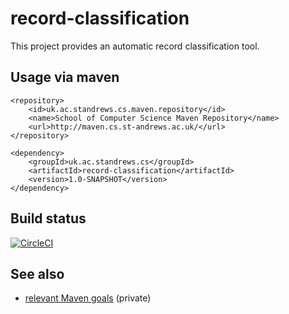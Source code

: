 # record-classification

This project provides an automatic record classification tool.

## Usage via maven

```
<repository>
    <id>uk.ac.standrews.cs.maven.repository</id>
    <name>School of Computer Science Maven Repository</name>
    <url>http://maven.cs.st-andrews.ac.uk/</url>
</repository>
```
        
```
<dependency>
    <groupId>uk.ac.standrews.cs</groupId>
    <artifactId>record-classification</artifactId>
    <version>1.0-SNAPSHOT</version>
</dependency>
```

## Build status

[![CircleCI](https://circleci.com/gh/stacs-srg/record-classification.svg?style=svg)](https://circleci.com/gh/stacs-srg/record-classification)

## See also

* [relevant Maven goals](https://github.com/stacs-srg/hub/tree/master/maven) (private)
